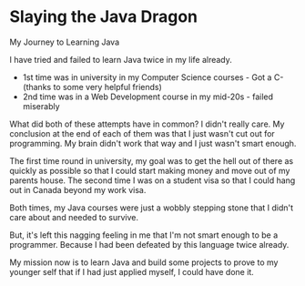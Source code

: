 # Slaying the Java Dragon
My Journey to Learning Java

I have tried and failed to learn Java twice in my life already. 
- 1st time was in university in my Computer Science courses - Got a C- (thanks to some very helpful friends)
- 2nd time was in a Web Development course in my mid-20s - failed miserably

What did both of these attempts have in common? I didn't really care.
My conclusion at the end of each of them was that I just wasn't cut out for programming. My brain didn't work that way and I just wasn't smart enough.

The first time round in university, my goal was to get the hell out of there as quickly as possible so that I could start making money and move out of my parents house. 
The second time I was on a student visa so that I could hang out in Canada beyond my work visa. 

Both times, my Java courses were just a wobbly stepping stone that I didn't care about and needed to survive. 

But, it's left this nagging feeling in me that I'm not smart enough to be a programmer. Because I had been defeated by this language twice already. 

My mission now is to learn Java and build some projects to prove to my younger self that if I had just applied myself, I could have done it. 
